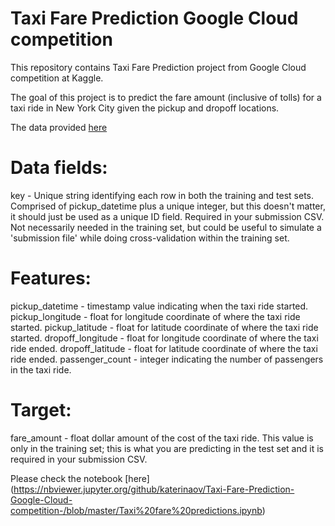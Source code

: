# Taxi Fare Prediction Google Cloud competition

This repository contains Taxi Fare Prediction project from Google Cloud competition at Kaggle.

The goal of this project is to predict the fare amount (inclusive of tolls) for a taxi ride in New York City given the pickup and dropoff locations.

The data provided [here](https://www.kaggle.com/c/new-york-city-taxi-fare-prediction/data)

# Data fields:
key - Unique string identifying each row in both the training and test sets. Comprised of pickup_datetime plus a unique integer, but this doesn't matter, it should just be used as a unique ID field. Required in your submission CSV. Not necessarily needed in the training set, but could be useful to simulate a 'submission file' while doing cross-validation within the training set.


# Features:

pickup_datetime - timestamp value indicating when the taxi ride started.
pickup_longitude - float for longitude coordinate of where the taxi ride started.
pickup_latitude - float for latitude coordinate of where the taxi ride started.
dropoff_longitude - float for longitude coordinate of where the taxi ride ended.
dropoff_latitude - float for latitude coordinate of where the taxi ride ended.
passenger_count - integer indicating the number of passengers in the taxi ride.

# Target:
fare_amount - float dollar amount of the cost of the taxi ride. This value is only in the training set; this is what you are predicting in the test set and it is required in your submission CSV.

Please check the notebook [here] (https://nbviewer.jupyter.org/github/katerinaov/Taxi-Fare-Prediction-Google-Cloud-competition-/blob/master/Taxi%20fare%20predictions.ipynb)

